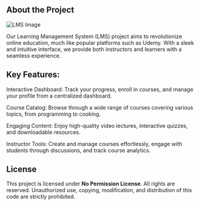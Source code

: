 ## About the Project

![LMS Image](https://github.com/whatDeepak/lms-project/blob/dev-branch-current/public/Preview.png)



Our Learning Management System (LMS) project aims to revolutionize online education, much like popular platforms such as Udemy. With a sleek and intuitive interface, we provide both instructors and learners with a seamless experience.


## Key Features:
Interactive Dashboard: Track your progress, enroll in courses, and manage your profile from a centralized dashboard.

Course Catalog: Browse through a wide range of courses covering various topics, from programming to cooking.

Engaging Content: Enjoy high-quality video lectures, interactive quizzes, and downloadable resources.

Instructor Tools: Create and manage courses effortlessly, engage with students through discussions, and track course analytics.

## License

This project is licensed under **No Permission License**. All rights are reserved. Unauthorized use, copying, modification, and distribution of this code are strictly prohibited.


